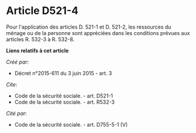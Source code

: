 # Article D521-4

Pour l'application des articles D. 521-1 et D. 521-2, les ressources du ménage ou de la personne sont appréciées dans les
conditions prévues aux articles R. 532-3 à R. 532-8.

**Liens relatifs à cet article**

_Créé par_:

  - Décret n°2015-611 du 3 juin 2015 - art. 3

_Cite_:

  - Code de la sécurité sociale. - art. D521-1
  - Code de la sécurité sociale. - art. R532-3

_Cité par_:

  - Code de la sécurité sociale. - art. D755-5-1 (V)
